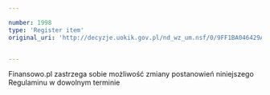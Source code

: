 ```yaml
---

number: 1998
type: 'Register item'
original_uri: 'http://decyzje.uokik.gov.pl/nd_wz_um.nsf/0/9FF1BA046429AF53C1257788003CA832?OpenDocument'


---
```


Finansowo.pl zastrzega sobie możliwość zmiany postanowień niniejszego Regulaminu w dowolnym terminie
